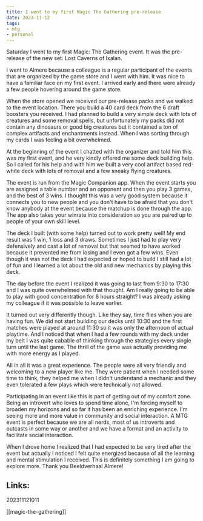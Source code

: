 ```yaml
---
title: I went to my first Magic The Gathering pre-release
date: 2023-11-12
tags:
- mtg
- personal
---
```


Saturday I went to my first Magic: The Gathering event. It was the pre-release of the new set: Lost Caverns of Ixalan.

I went to Almere because a colleague is a regular participant of the events that are organized by the game store and I went with him. It was nice to have a familiar face on my first event. I arrived early and there were already a few people hovering around the game store.

When the store opened we received our pre-release packs and we walked to the event location. There you build a 40 card deck from the 6 draft boosters you received. I had planned to build a very simple deck with lots of creatures and some removal spells, but unfortunately my packs did not contain any dinosaurs or good big creatures but it contained a ton of complex artifacts and enchantments instead. When I was sorting through my cards I was feeling a bit overwhelmed.

At the beginning of the event I chatted with the organizer and told him this was my first event, and he very kindly offered me some deck building help. So I called for his help and with him we built a very cool artifact based red-white deck with lots of removal and a few sneaky flying creatures.

The event is run from the Magic Companion app. When the event starts you are assigned a table number and an opponent and then you play 3 games, and the best of 3 wins. I thought this was a very good system because it connects you to new people and you don't have to be afraid that you don't know anybody at the event because the matchup is done through the app. The app also takes your winrate into consideration so you are paired up to people of your own skill level.

The deck I built (with some help) turned out to work pretty well! My end result was 1 win, 1 loss and 3 draws. Sometimes I just had to play very defensively and cast a lot of removal but that seemed to have worked because it prevented me from losing and I even got a few wins. Even though it was not the deck I had expected or hoped to build I still had a lot of fun and I learned a lot about the old and new mechanics by playing this deck.

The day before the event I realized it was going to last from 9:30 to 17:30 and I was quite overwhelmed with that thought. Am I really going to be able to play with good concentration for 8 hours straight? I was already asking my colleague if it was possible to leave earlier.

It turned out very differently though. Like they say, time flies when you are having fun. We did not start building our decks until 10:30 and the first matches were played at around 11:30 so it was only the afternoon of actual playtime. And I noticed that when I had a few rounds with my deck under my belt I was quite cabable of thinking through the strategies every single turn until the last game. The thrill of the game was actually providing me with more energy as I played.

All in all it was a great experience. The people were all very friendly and welcoming to a new player like me. They were patient when I needed some time to think, they helped me when I didn't understand a mechanic and they even tolerated a few plays which were technically not allowed.

Participating in an event like this is part of getting out of my comfort zone. Being an introvert who loves to spend time alone, I'm forcing myself to broaden my horizons and so far it has been an enriching experience. I'm seeing more and more value in community and social interaction. A MTG event is perfect because we are all nerds, most of us introverts and outcasts in some way or another and we have a format and an activity to facilitate social interaction.

When I drove home I realized that I had expected to be very tired after the event but actually I noticed I felt quite energized because of all the learning and mental stimulation I received. This is definitely something I am going to explore more. Thank you Beeldverhaal Almere!



## Links:

202311121011

[[magic-the-gathering]]

